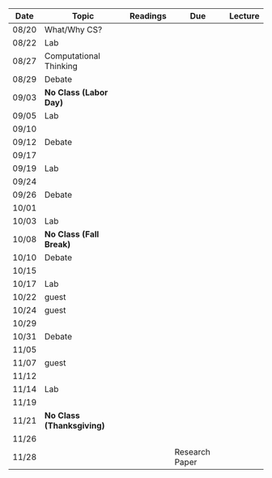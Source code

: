 

| Date   | Topic                      | Readings                      | Due           | Lecture      |
| ------ |----------------------------|-------------------------------|---------------|--------------|
| 08/20  | What/Why CS?               |                               |               |              |
| 08/22  | Lab                        |                               |               |              |
| 08/27  | Computational Thinking     |                               |               |              |
| 08/29  | Debate                     |                               |               |              |
| 09/03  | **No Class (Labor Day)**   |                               |               |              |
| 09/05  | Lab                        |                               |               |              |
| 09/10  |                            |                               |               |              |
| 09/12  | Debate                     |                               |               |              |
| 09/17  |                            |                               |               |              |
| 09/19  | Lab                        |                               |               |              |
| 09/24  |                            |                               |               |              |
| 09/26  | Debate                     |                               |               |              |
| 10/01  |                            |                               |               |              |
| 10/03  | Lab                        |                               |               |              |
| 10/08  | **No Class (Fall Break)**  |                               |               |              |
| 10/10  | Debate                     |                               |               |              |
| 10/15  |                            |                               |               |              |
| 10/17  | Lab                        |                               |               |              |
| 10/22  | guest                      |                               |               |              |
| 10/24  | guest                      |                               |               |              |
| 10/29  |                            |                               |               |              |
| 10/31  | Debate                     |                               |               |              |
| 11/05  |                            |                               |               |              |
| 11/07  | guest                      |                               |               |              |
| 11/12  |                            |                               |               |              |
| 11/14  | Lab                        |                               |               |              |
| 11/19  |                            |                               |               |              |
| 11/21  | **No Class (Thanksgiving)**|                               |               |              |
| 11/26  |                            |                               |               |              |
| 11/28  |                            |                               | Research Paper|              |
